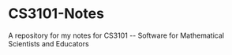 # CS3101-Notes
A repository for my notes for CS3101 -- Software for Mathematical Scientists and Educators
